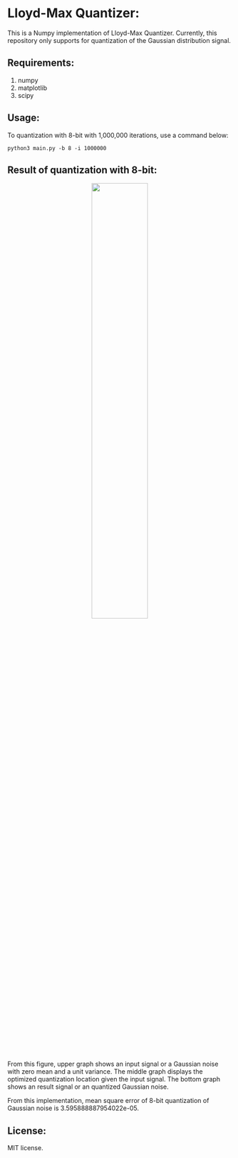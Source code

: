 # Lloyd-Max Quantizer:
This is a Numpy implementation of Lloyd-Max Quantizer. Currently, this repository only supports for quantization of the Gaussian distribution signal.

## Requirements:
1. numpy
2. matplotlib
3. scipy


## Usage:
To quantization with 8-bit with 1,000,000 iterations, use a command below:
~~~shell
python3 main.py -b 8 -i 1000000
~~~

## Result of quantization with 8-bit:
<p align="center">
  <img width="50%" height="50%" src="https://github.com/ninnart-fuengfusin/lloyd-max-quantizer/blob/master/outputs/results.png">

From this figure, upper graph shows an input signal or a Gaussian noise with zero mean and a unit variance. The middle graph displays the optimized quantization location given the input signal. The bottom graph shows an result signal or an quantized Gaussian noise. <br>

From this implementation, mean square error of 8-bit quantization of Gaussian noise is 3.595888887954022e-05.

## License:
MIT license.
